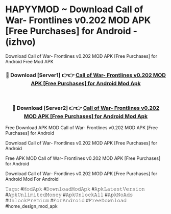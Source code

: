 # HAPYYMOD ~ Download Call of War- Frontlines v0.202 MOD APK [Free Purchases] for Android - (izhvo)
Download Call of War- Frontlines v0.202 MOD APK [Free Purchases] for Android Free Mod APK

<div align="center">
<h3>🔴 Download [Server1] 👉👉 <a href="https://apk-comot.site?title=Call_of_War-_Frontlines_v0.202_MOD_APK_[Free_Purchases]_for_Android">Call of War- Frontlines v0.202 MOD APK [Free Purchases] for Android Mod Apk</a></h3><br>

<h3>🔴 Download [Server2] 👉👉 <a href="https://apk-comot.site?title=Call_of_War-_Frontlines_v0.202_MOD_APK_[Free_Purchases]_for_Android">Call of War- Frontlines v0.202 MOD APK [Free Purchases] for Android Mod Apk</a></h3>
</div>


Free Download APK MOD Call of War- Frontlines v0.202 MOD APK [Free Purchases] for Android

Download Call of War- Frontlines v0.202 MOD APK [Free Purchases] for Android 

Free APK MOD Call of War- Frontlines v0.202 MOD APK [Free Purchases] for Android 

Download Call of War- Frontlines v0.202 MOD APK [Free Purchases] for Android Mod For Android

𝚃𝚊𝚐𝚜: #𝙼𝚘𝚍𝙰𝚙𝚔 #𝙳𝚘𝚠𝚗𝚕𝚘𝚊𝚍𝙼𝚘𝚍𝙰𝚙𝚔 #𝙰𝚙𝚔𝙻𝚊𝚝𝚎𝚜𝚝𝚅𝚎𝚛𝚜𝚒𝚘𝚗 #𝙰𝚙𝚔𝚄𝚗𝚕𝚒𝚖𝚒𝚝𝚎𝚍𝙼𝚘𝚗𝚎𝚢 #𝙰𝚙𝚔𝚄𝚗𝚕𝚘𝚌𝚔𝙰𝚕𝚕 #𝙰𝚙𝚔𝙽𝚘𝙰𝚍𝚜 #𝚄𝚗𝚕𝚘𝚌𝚔𝙿𝚛𝚎𝚖𝚒𝚞𝚖 #𝙵𝚘𝚛𝙰𝚗𝚍𝚛𝚘𝚒𝚍 #𝙵𝚛𝚎𝚎𝙳𝚘𝚠𝚗𝚕𝚘𝚊𝚍 #home_design_mod_apk